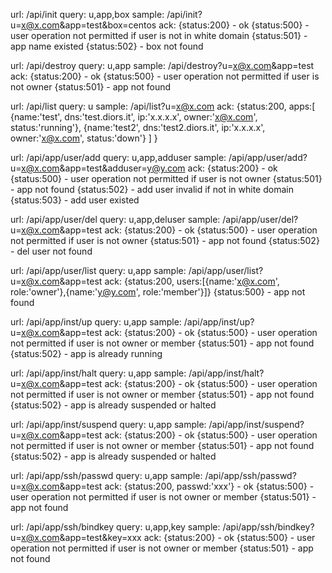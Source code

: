 url: 	/api/init
query:	u,app,box
sample: /api/init?u=x@x.com&app=test&box=centos
ack:	{status:200} - ok
		{status:500} - user operation not permitted if user is not in white domain
		{status:501} - app name existed
		{status:502} - box not found

url:	/api/destroy
query:  u,app
sample: /api/destroy?u=x@x.com&app=test
ack:	{status:200} - ok
		{status:500} - user operation not permitted if user is not owner
		{status:501} - app not found

url:	/api/list
query:	u
sample: /api/list?u=x@x.com
ack:	{status:200, 
			apps:[
				{name:'test', dns:'test.diors.it', ip:'x.x.x.x', owner:'x@x.com', status:'running'},
				{name:'test2', dns:'test2.diors.it', ip:'x.x.x.x', owner:'x@x.com', status:'down'}
				]
		}

url:	/api/app/user/add
query:	u,app,adduser
sample: /api/app/user/add?u=x@x.com&app=test&adduser=y@y.com
ack:	{status:200} - ok
		{status:500} - user operation not permitted if user is not owner
		{status:501} - app not found
		{status:502} - add user invalid if not in white domain
		{status:503} - add user existed

url:	/api/app/user/del
query: 	u,app,deluser
sample:	/api/app/user/del?u=x@x.com&app=test
ack:	{status:200} - ok
		{status:500} - user operation not permitted if user is not owner
		{status:501} - app not found
		{status:502} - del user not found

url:	/api/app/user/list
query:	u,app
sample: /api/app/user/list?u=x@x.com&app=test
ack:	{status:200, users:[{name:'x@x.com', role:'owner'},{name:'y@y.com', role:'member'}]}
		{status:500} - app not found

url:	/api/app/inst/up
query: 	u,app
sample: /api/app/inst/up?u=x@x.com&app=test
ack:	{status:200} - ok
		{status:500} - user operation not permitted if user is not owner or member
		{status:501} - app not found
		{status:502} - app is already running

url:	/api/app/inst/halt
query: 	u,app
sample: /api/app/inst/halt?u=x@x.com&app=test
ack:	{status:200} - ok
		{status:500} - user operation not permitted if user is not owner or member
		{status:501} - app not found
		{status:502} - app is already suspended or halted

url:	/api/app/inst/suspend
query: 	u,app
sample: /api/app/inst/suspend?u=x@x.com&app=test
ack:	{status:200} - ok
		{status:500} - user operation not permitted if user is not owner or member
		{status:501} - app not found
		{status:502} - app is already suspended or halted

url:	/api/app/ssh/passwd
query:	u,app
sample:	/api/app/ssh/passwd?u=x@x.com&app=test
ack:	{status:200, passwd:'xxx'} - ok
		{status:500} - user operation not permitted if user is not owner or member
		{status:501} - app not found

url:	/api/app/ssh/bindkey
query:	u,app,key
sample: /api/app/ssh/bindkey?u=x@x.com&app=test&key=xxx
ack:	{status:200} - ok
		{status:500} - user operation not permitted if user is not owner or member
		{status:501} - app not found
